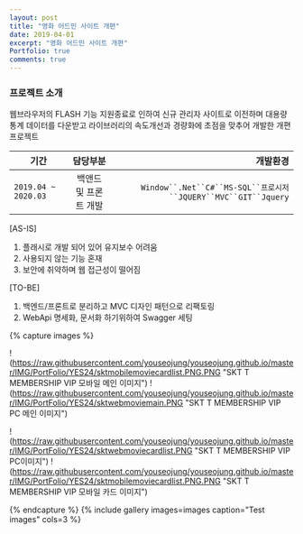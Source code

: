 ```yaml
---
layout: post
title: "영화 어드민 사이트 개편"
date: 2019-04-01
excerpt: "영화 어드민 사이트 개편"
Portfolio: true
comments: true
---
```



### 프로젝트 소개

웹브라우저의 FLASH 기능 지원종료로 인하여 신규 관리자 사이트로 이전하며 대용량 통계 데이터를 다운받고 라이브러리의 속도개선과 경량화에 초점을 맞추어 개발한 개편 프로젝트

| 기간 | 담당부분 | 개발환경 |
|---|:---:|---:|
| `2019.04 ~ 2020.03` | 백앤드 및 프론트 개발 | `Window``.Net``C#``MS-SQL``프로시저``JQUERY``MVC``GIT``Jquery` |

[AS-IS]
<ol>
    <li>플래시로 개발 되어 있어 유지보수 어려움</li>
    <li>사용되지 않는 기능 혼재</li>
    <li>보안에 취약하며 웹 접근성이 떨어짐</li>
 
</ol>
[TO-BE]
<ol>
    <li>백엔드/프론트로 분리하고 MVC 디자인 패턴으로 리팩토링</li>
    <li>WebApi 명세화, 문서화 하기위하여 Swagger 세팅</li>
</ol>


{% capture images %}

!(https://raw.githubusercontent.com/youseojung/youseojung.github.io/master/IMG/PortFolio/YES24/sktmobilemoviecardlist.PNG.PNG "SKT T MEMBERSHIP VIP 모바일 메인 이미지")
!(https://raw.githubusercontent.com/youseojung/youseojung.github.io/master/IMG/PortFolio/YES24/sktwebmoviemain.PNG "SKT T MEMBERSHIP VIP PC 메인 이미지")


!(https://raw.githubusercontent.com/youseojung/youseojung.github.io/master/IMG/PortFolio/YES24/sktwebmoviecardlist.PNG  "SKT T MEMBERSHIP VIP PC이미지")
!(https://raw.githubusercontent.com/youseojung/youseojung.github.io/master/IMG/PortFolio/YES24/sktmobilemoviecardlist.PNG.PNG "SKT T MEMBERSHIP VIP 모바일 카드 이미지")


{% endcapture %}
{% include gallery images=images caption="Test images" cols=3 %}
